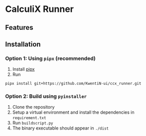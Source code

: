 # CalculiX Runner

## Features

## Installation
### Option 1: Using `pipx` (recommended)
1. Install [pipx](https://pipx.pypa.io/stable/)
2. Run
```bash
pipx install git+https://github.com/KwentiN-ui/ccx_runner.git
```

### Option 2: Build using `pyinstaller`
1. Clone the repository
2. Setup a virtual environment and install the dependencies in `requirement.txt`
3. Run `buildscript.py`
4. The binary executable should appear in `./dist`
